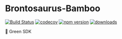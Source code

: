 # Brontosaurus-Bamboo

[![Build Status](https://travis-ci.com/SudoDotDog/Brontosaurus-Bamboo.svg?branch=master)](https://travis-ci.com/SudoDotDog/Brontosaurus-Bamboo)
[![codecov](https://codecov.io/gh/SudoDotDog/Brontosaurus-Bamboo/branch/master/graph/badge.svg)](https://codecov.io/gh/SudoDotDog/Brontosaurus-Bamboo)
[![npm version](https://badge.fury.io/js/%40brontosaurus%2Fbamboo.svg)](https://badge.fury.io/js/%40brontosaurus%2Fbamboo)
[![downloads](https://img.shields.io/npm/dm/@brontosaurus/bamboo.svg)](https://www.npmjs.com/package/@brontosaurus/bamboo)

:tanabata_tree: Green SDK
